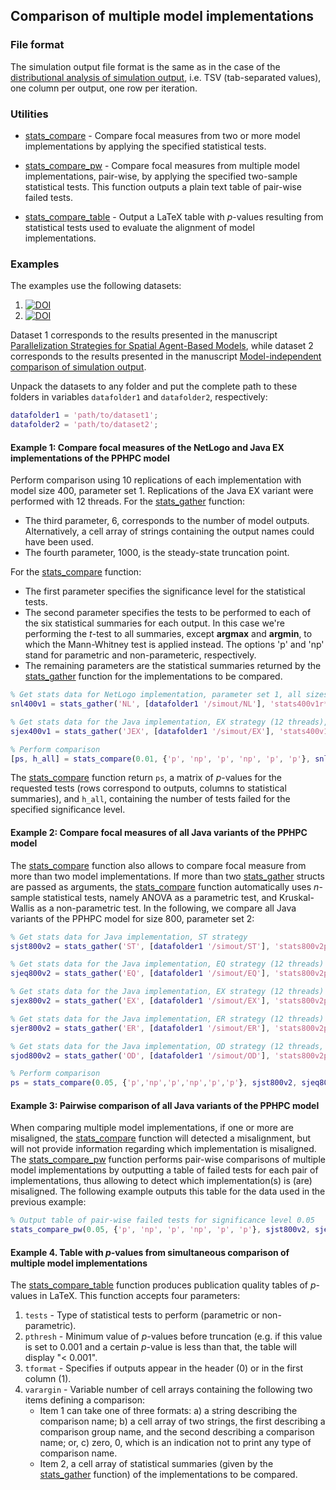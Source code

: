 ## Comparison of multiple model implementations

### File format

The simulation output file format is the same as in the case of the
[distributional analysis of simulation output](../simout), i.e. TSV 
(tab-separated values), one column per output, one row per iteration.

### Utilities

* [stats_compare](stats_compare.m) -  Compare focal measures from two or more 
model implementations by applying the specified statistical tests.

* [stats_compare_pw](stats_compare_pw.m) - Compare focal measures from 
multiple model implementations, pair-wise, by applying the specified two-sample
statistical tests. This function outputs a plain text table of pair-wise failed
tests.

* [stats_compare_table](stats_compare_table.m) - Output a LaTeX table with 
_p_-values resulting from statistical tests used to evaluate the alignment of 
model implementations.

### Examples

The examples use the following datasets:

1. [![DOI](https://zenodo.org/badge/doi/10.5281/zenodo.34049.svg)](http://dx.doi.org/10.5281/zenodo.34049)
2. [![DOI](https://zenodo.org/badge/doi/10.5281/zenodo.34049.svg)](http://dx.doi.org/10.5281/zenodo.34049)

Dataset 1 corresponds to the results presented in the manuscript
[Parallelization Strategies for Spatial Agent-Based Models](http://arxiv.org/abs/1507.04047),
while dataset 2 corresponds to the results presented in the manuscript
[Model-independent comparison of simulation output](http://arxiv.org/abs/1509.09174).

Unpack the datasets to any folder and put the complete path to these folders in
variables `datafolder1` and `datafolder2`, respectively:

```matlab
datafolder1 = 'path/to/dataset1';
datafolder2 = 'path/to/dataset2';
```

#### Example 1: Compare focal measures of the NetLogo and Java EX implementations of the PPHPC model

Perform comparison using 10 replications of each implementation with model size
400, parameter set 1. Replications of the Java EX variant were performed with 12
threads. For the [stats_gather](stats_gather.m) function:

* The third parameter, 6, corresponds to the number of model outputs. 
Alternatively, a cell array of strings containing the output names could have
been used.
* The fourth parameter, 1000, is the steady-state truncation point.

For the [stats_compare](stats_compare.m) function:

* The first parameter specifies the significance level for the statistical
  tests.
* The second parameter specifies the tests to be performed to each of the six
  statistical summaries for each output. In this case we're performing the
  _t_-test to all summaries, except **argmax** and **argmin**, to which the
  Mann-Whitney test is applied instead. The options 'p' and 'np' stand for 
  parametric and non-parameteric, respectively.
* The remaining parameters are the statistical summaries returned by the
[stats_gather](stats_gather.m) function for the implementations to be compared.

```matlab
% Get stats data for NetLogo implementation, parameter set 1, all sizes
snl400v1 = stats_gather('NL', [datafolder1 '/simout/NL'], 'stats400v1r*.txt', 6, 1000);

% Get stats data for the Java implementation, EX strategy (12 threads), parameter set 1, all sizes
sjex400v1 = stats_gather('JEX', [datafolder1 '/simout/EX'], 'stats400v1pEXt12r*.txt', 6, 1000);

% Perform comparison
[ps, h_all] = stats_compare(0.01, {'p', 'np', 'p', 'np', 'p', 'p'}, snl400v1, sjex400v1);
```

The [stats_compare](stats_compare.m) function return `ps`, a matrix of 
_p_-values for the requested tests (rows correspond to outputs, columns to 
statistical summaries), and `h_all`, containing the number of tests failed for 
the specified significance level.

#### Example 2: Compare focal measures of all Java variants of the PPHPC model

The [stats_compare](stats_compare.m) function also allows to compare focal 
measure from more than two model implementations. If more than two 
[stats_gather](stats_gather.m) structs are passed as arguments, the 
[stats_compare](stats_compare.m) function automatically uses _n_-sample
statistical tests, namely ANOVA as a parametric test, and Kruskal-Wallis as a
non-parametric test. In the following, we compare all Java variants of the PPHPC
model for size 800, parameter set 2:

```matlab
% Get stats data for Java implementation, ST strategy
sjst800v2 = stats_gather('ST', [datafolder1 '/simout/ST'], 'stats800v2pSTr*.txt', 6, 2000);

% Get stats data for the Java implementation, EQ strategy (12 threads)
sjeq800v2 = stats_gather('EQ', [datafolder1 '/simout/EQ'], 'stats800v2pEQt12r*.txt', 6, 2000);

% Get stats data for the Java implementation, EX strategy (12 threads)
sjex800v2 = stats_gather('EX', [datafolder1 '/simout/EX'], 'stats800v2pEXt12r*.txt', 6, 2000);

% Get stats data for the Java implementation, ER strategy (12 threads)
sjer800v2 = stats_gather('ER', [datafolder1 '/simout/ER'], 'stats800v2pERt12r*.txt', 6, 2000);

% Get stats data for the Java implementation, OD strategy (12 threads, b = 500)
sjod800v2 = stats_gather('OD', [datafolder1 '/simout/OD'], 'stats800v2pODb500t12r*.txt', 6, 2000);

% Perform comparison
ps = stats_compare(0.05, {'p','np','p','np','p','p'}, sjst800v2, sjeq800v2, sjex800v2, sjer800v2, sjod800v2);
```

#### Example 3: Pairwise comparison of all Java variants of the PPHPC model

When comparing multiple model implementations, if one or more are misaligned, 
the [stats_compare](stats_compare.m) function will detected a misalignment, but
will not provide information regarding which implementation is misaligned. The 
[stats_compare_pw](stats_compare_pw.m) function performs pair-wise comparisons 
of multiple model implementations by outputting a table of failed tests for each
pair of implementations, thus allowing to detect which implementation(s) is
(are) misaligned. The following example outputs this table for the 
data used in the previous example:

```matlab
% Output table of pair-wise failed tests for significance level 0.05
stats_compare_pw(0.05, {'p', 'np', 'p', 'np', 'p', 'p'}, sjst800v2, sjeq800v2, sjex800v2, sjer800v2, sjod800v2)
```

#### Example 4. Table with _p_-values from simultaneous comparison of multiple model implementations

The [stats_compare_table](stats_compare_table.m) function produces publication
quality tables of _p_-values in LaTeX. This function accepts four parameters:

1. `tests` - Type of statistical tests to perform (parametric or 
non-parametric).
2. `pthresh` - Minimum value of _p_-values before truncation (e.g. if this value
is set to 0.001 and a certain _p_-value is less than that, the table will
display "&lt; 0.001".
3. `tformat` - Specifies if outputs appear in the header (0) or in the first
column (1).
4. `varargin` - Variable number of cell arrays containing the following two
items defining a comparison: 
   * Item 1 can take one of three formats: a) a string describing the comparison
     name; b) a cell array of two strings, the first describing a comparison
     group name, and the second describing a comparison name; or, c) zero, 0, 
     which is an indication not to print any type of comparison name.
   * Item 2, a cell array of statistical summaries (given by the 
     [stats_gather](../simout/stats_gather.m) function) of the implementations 
     to be compared.

[siunitx]: https://www.ctan.org/pkg/siunitx
[ulem]: https://www.ctan.org/pkg/ulem
[multirow]: https://www.ctan.org/pkg/multirow
[booktabs]: https://www.ctan.org/pkg/booktabs

